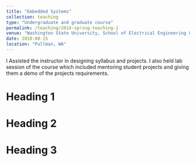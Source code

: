 ```yaml
---
title: "Embedded Systems"
collection: teaching
type: "Undergraduate and graduate course"
permalink: /teaching/2014-spring-teaching-1
venue: "Washington State University, School of Electrical Engineering & Computer Science"
date: 2018-08-15
location: "Pullman, WA"
---
```


I Assisted the instructor in designing syllabus and projects. I also held lab session of the course which included mentoring student projects and giving them a demo of the projects requirements.

Heading 1
======

Heading 2
======

Heading 3
======